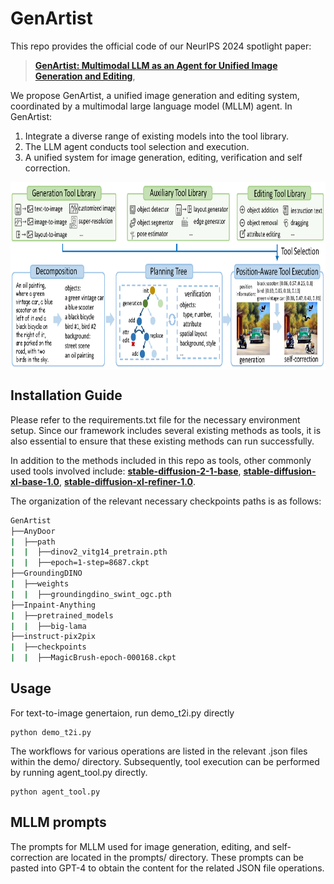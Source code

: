 # GenArtist

This repo provides the official code of our NeurIPS 2024 spotlight paper:
> [**GenArtist: Multimodal LLM as an Agent for Unified Image Generation and Editing**](https://arxiv.org/),        

We propose GenArtist, a unified image generation and editing system, coordinated by a multimodal large language model (MLLM) agent.
In GenArtist:
1. Integrate a diverse range of existing models into the tool library.
2. The LLM agent conducts tool selection and execution.
3. A unified system for image generation, editing, verification and self correction.

<p align="center"> <img src='docs/frame.png' align="center" height="300px"> </p>

## Installation Guide

Please refer to the requirements.txt file for the necessary environment setup. Since our framework includes several existing methods as tools, it is also essential to ensure that these existing methods can run successfully.

In addition to the methods included in this repo as tools, other commonly used tools involved include: [**stable-diffusion-2-1-base**](https://huggingface.co/stabilityai/stable-diffusion-2-1-base), [**stable-diffusion-xl-base-1.0**](https://huggingface.co/stabilityai/stable-diffusion-xl-base-1.0), [**stable-diffusion-xl-refiner-1.0**](https://huggingface.co/stabilityai/stable-diffusion-xl-refiner-1.0).

The organization of the relevant necessary checkpoints paths is as follows:
```bash
GenArtist
├──AnyDoor
|  ├──path
|  |  ├──dinov2_vitg14_pretrain.pth
|  |  ├──epoch=1-step=8687.ckpt
├──GroundingDINO
|  ├──weights
|  |  ├──groundingdino_swint_ogc.pth
├──Inpaint-Anything
|  ├──pretrained_models
|  |  ├──big-lama
├──instruct-pix2pix
|  ├──checkpoints
|  |  ├──MagicBrush-epoch-000168.ckpt
```

## Usage
For text-to-image genertaion, run demo_t2i.py directly
~~~
python demo_t2i.py
~~~

The workflows for various operations are listed in the relevant .json files within the demo/ directory. Subsequently, tool execution can be performed by running agent_tool.py directly.
~~~
python agent_tool.py
~~~

## MLLM prompts

The prompts for MLLM used for image generation, editing, and self-correction are located in the prompts/ directory. These prompts can be pasted into GPT-4 to obtain the content for the related JSON file operations.
